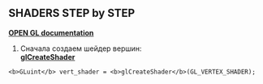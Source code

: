 ## SHADERS STEP by STEP
<a href="http://docs.gl/"><b>OPEN GL documentation</b><a><br>
1. Сначала создаем шейдер вершин:<br>
<a href="http://docs.gl/es2/glCreateShader"><b>glCreateShader</b><a><br>
```
<b>GLuint</b> vert_shader = <b>glCreateShader</b>(GL_VERTEX_SHADER);
```
